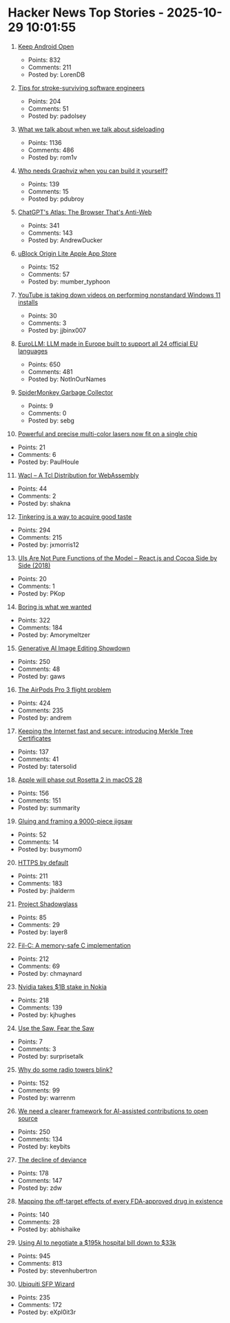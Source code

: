 # Hacker News Top Stories - 2025-10-29 10:01:55

1. [Keep Android Open](http://keepandroidopen.org/)
   - Points: 832
   - Comments: 211
   - Posted by: LorenDB

2. [Tips for stroke-surviving software engineers](https://blog.j11y.io/2025-10-29_stroke_tips_for_engineers/)
   - Points: 204
   - Comments: 51
   - Posted by: padolsey

3. [What we talk about when we talk about sideloading](https://f-droid.org/2025/10/28/sideloading.html)
   - Points: 1136
   - Comments: 486
   - Posted by: rom1v

4. [Who needs Graphviz when you can build it yourself?](https://spidermonkey.dev/blog/2025/10/28/iongraph-web.html)
   - Points: 139
   - Comments: 15
   - Posted by: pdubroy

5. [ChatGPT's Atlas: The Browser That's Anti-Web](https://www.anildash.com//2025/10/22/atlas-anti-web-browser/)
   - Points: 341
   - Comments: 143
   - Posted by: AndrewDucker

6. [uBlock Origin Lite Apple App Store](https://apps.apple.com/in/app/ublock-origin-lite/id6745342698)
   - Points: 152
   - Comments: 57
   - Posted by: mumber_typhoon

7. [YouTube is taking down videos on performing nonstandard Windows 11 installs](https://old.reddit.com/r/DataHoarder/comments/1oiz0v0/youtube_is_taking_down_videos_on_performing/)
   - Points: 30
   - Comments: 3
   - Posted by: jjbinx007

8. [EuroLLM: LLM made in Europe built to support all 24 official EU languages](https://eurollm.io/)
   - Points: 650
   - Comments: 481
   - Posted by: NotInOurNames

9. [SpiderMonkey Garbage Collector](https://firefox-source-docs.mozilla.org/js/gc.html)
   - Points: 9
   - Comments: 0
   - Posted by: sebg

10. [Powerful and precise multi-color lasers now fit on a single chip](https://phys.org/news/2025-10-powerful-precise-multi-lasers-chip.html)
   - Points: 21
   - Comments: 6
   - Posted by: PaulHoule

11. [Wacl – A Tcl Distribution for WebAssembly](https://github.com/ecky-l/wacl)
   - Points: 44
   - Comments: 2
   - Posted by: shakna

12. [Tinkering is a way to acquire good taste](https://seated.ro/blog/tinkering-a-lost-art)
   - Points: 294
   - Comments: 215
   - Posted by: jxmorris12

13. [UIs Are Not Pure Functions of the Model – React.js and Cocoa Side by Side (2018)](https://blog.metaobject.com/2018/12/uis-are-not-pure-functions-of-model.html)
   - Points: 20
   - Comments: 1
   - Posted by: PKop

14. [Boring is what we wanted](https://512pixels.net/2025/10/boring-is-what-we-wanted/)
   - Points: 322
   - Comments: 184
   - Posted by: Amorymeltzer

15. [Generative AI Image Editing Showdown](https://genai-showdown.specr.net/image-editing)
   - Points: 250
   - Comments: 48
   - Posted by: gaws

16. [The AirPods Pro 3 flight problem](https://basicappleguy.com/basicappleblog/the-airpods-pro-3-flight-problem)
   - Points: 424
   - Comments: 235
   - Posted by: andrem

17. [Keeping the Internet fast and secure: introducing Merkle Tree Certificates](https://blog.cloudflare.com/bootstrap-mtc/)
   - Points: 137
   - Comments: 41
   - Posted by: tatersolid

18. [Apple will phase out Rosetta 2 in macOS 28](https://developer.apple.com/documentation/apple-silicon/about-the-rosetta-translation-environment)
   - Points: 156
   - Comments: 151
   - Posted by: summarity

19. [Gluing and framing a 9000-piece jigsaw](https://river.me/blog/puzzle-glue-9000/)
   - Points: 52
   - Comments: 14
   - Posted by: busymom0

20. [HTTPS by default](https://security.googleblog.com/2025/10/https-by-default.html)
   - Points: 211
   - Comments: 183
   - Posted by: jhalderm

21. [Project Shadowglass](https://shadowglassgame.com)
   - Points: 85
   - Comments: 29
   - Posted by: layer8

22. [Fil-C: A memory-safe C implementation](https://lwn.net/SubscriberLink/1042938/658ade3768dd4758/)
   - Points: 212
   - Comments: 69
   - Posted by: chmaynard

23. [Nvidia takes $1B stake in Nokia](https://www.cnbc.com/2025/10/28/nvidia-nokia-ai.html)
   - Points: 218
   - Comments: 139
   - Posted by: kjhughes

24. [Use the Saw, Fear the Saw](https://stephango.com/saw)
   - Points: 7
   - Comments: 3
   - Posted by: surprisetalk

25. [Why do some radio towers blink?](https://www.jeffgeerling.com/blog/2025/why-do-some-radio-towers-blink)
   - Points: 152
   - Comments: 99
   - Posted by: warrenm

26. [We need a clearer framework for AI-assisted contributions to open source](https://samsaffron.com/archive/2025/10/27/your-vibe-coded-slop-pr-is-not-welcome)
   - Points: 250
   - Comments: 134
   - Posted by: keybits

27. [The decline of deviance](https://www.experimental-history.com/p/the-decline-of-deviance)
   - Points: 178
   - Comments: 147
   - Posted by: zdw

28. [Mapping the off-target effects of every FDA-approved drug in existence](https://www.owlposting.com/p/mapping-the-off-target-effects-of)
   - Points: 140
   - Comments: 28
   - Posted by: abhishaike

29. [Using AI to negotiate a $195k hospital bill down to $33k](https://www.threads.com/@nthmonkey/post/DQVdAD1gHhw)
   - Points: 945
   - Comments: 813
   - Posted by: stevenhubertron

30. [Ubiquiti SFP Wizard](https://blog.ui.com/article/welcome-to-sfp-liberation-day)
   - Points: 235
   - Comments: 172
   - Posted by: eXpl0it3r

